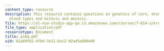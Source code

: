 ```yaml
---
content_type: resource
description: This resource contains questions on genetics of corn, drosophila melanogaster,
  blood types and mitosis and meiosis.
file: https://ol-ocw-studio-app-qa.s3.amazonaws.com/courses/7-014-introductory-biology-spring-2005/62a89f024fbd3e11bac202a45e8094d0_ps6q.pdf
file_type: application/pdf
resourcetype: Document
title: ps6q.pdf
uid: 62a89f02-4fbd-3e11-bac2-02a45e8094d0
---
```

